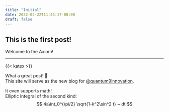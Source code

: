 ```yaml
---
title: "Initial"
date: 2022-02-22T11:43:17-08:00
draft: false
---
```


## This is the first post!

Welcome to the Axiom!

---
{{< katex >}}

What a great post! :tada:\
This site will serve as the new blog for [@quantum9innovation](https://github.com/quantum9innovation).

It even supports math!\
Elliptic integral of the second kind:
$$ 4a\int_0^{\pi/2} \sqrt{1-k^2\sin^2 t} ~ dt $$
